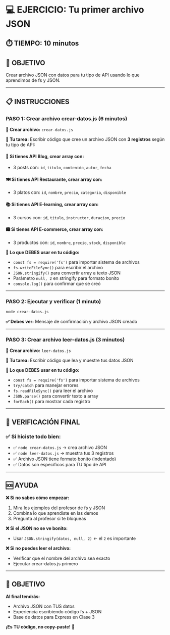 # 💻 EJERCICIO: Tu primer archivo JSON

## ⏱️ TIEMPO: 10 minutos

## 🎯 OBJETIVO
Crear archivo JSON con datos para tu tipo de API usando lo que aprendimos de fs y JSON.

---

## 📋 INSTRUCCIONES

### **PASO 1: Crear archivo crear-datos.js (6 minutos)**

**📄 Crear archivo:** `crear-datos.js`

**🎯 Tu tarea:** Escribir código que cree un archivo JSON con **3 registros** según tu tipo de API:

#### **📝 Si tienes API Blog, crear array con:**
- 3 posts con: `id`, `titulo`, `contenido`, `autor`, `fecha`

#### **🍽️ Si tienes API Restaurante, crear array con:**
- 3 platos con: `id`, `nombre`, `precio`, `categoria`, `disponible`

#### **📚 Si tienes API E-learning, crear array con:**
- 3 cursos con: `id`, `titulo`, `instructor`, `duracion`, `precio`

#### **🛍️ Si tienes API E-commerce, crear array con:**
- 3 productos con: `id`, `nombre`, `precio`, `stock`, `disponible`

**🔧 Lo que DEBES usar en tu código:**
- `const fs = require('fs')` para importar sistema de archivos
- `fs.writeFileSync()` para escribir el archivo  
- `JSON.stringify()` para convertir array a texto JSON
- Parámetro `null, 2` en stringify para formato bonito
- `console.log()` para confirmar que se creó

---

### **PASO 2: Ejecutar y verificar (1 minuto)**

```bash
node crear-datos.js
```

**✅ Debes ver:** Mensaje de confirmación y archivo JSON creado

---

### **PASO 3: Crear archivo leer-datos.js (3 minutos)**

**📄 Crear archivo:** `leer-datos.js`

**🎯 Tu tarea:** Escribir código que lea y muestre tus datos JSON

**🔧 Lo que DEBES usar en tu código:**
- `const fs = require('fs')` para importar sistema de archivos
- `try/catch` para manejar errores
- `fs.readFileSync()` para leer el archivo
- `JSON.parse()` para convertir texto a array
- `forEach()` para mostrar cada registro

---

## 🎯 VERIFICACIÓN FINAL

### **✅ Si hiciste todo bien:**
- ✅ `node crear-datos.js` → crea archivo JSON
- ✅ `node leer-datos.js` → muestra tus 3 registros
- ✅ Archivo JSON tiene formato bonito (indentado)
- ✅ Datos son específicos para TU tipo de API

---

## 🆘 AYUDA

**❌ Si no sabes cómo empezar:**
1. Mira los ejemplos del profesor de fs y JSON
2. Combina lo que aprendiste en las demos
3. Pregunta al profesor si te bloqueas

**❌ Si el JSON no se ve bonito:**
- Usar `JSON.stringify(datos, null, 2)` ← el `2` es importante

**❌ Si no puedes leer el archivo:**
- Verificar que el nombre del archivo sea exacto
- Ejecutar crear-datos.js primero

---

## 🚀 OBJETIVO

**Al final tendrás:**
- Archivo JSON con TUS datos
- Experiencia escribiendo código fs + JSON
- Base de datos para Express en Clase 3

**¡Es TU código, no copy-paste!** 💪